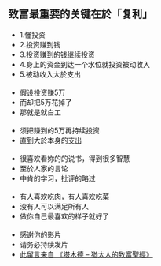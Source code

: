 ## 致富最重要的关键在於「复利」
- 1.懂投资
- 2.投资赚到钱
- 3.投资赚到的钱继续投资
- 4.身上的资金到达一个水位就投资被动收入
- 5.被动收入大於支出
<br><br>
- 假设投资赚5万
- 而却把5万花掉了
- 那就是就白工
<br><br>
- 须把赚到的5万再持续投资
- 直到大於本身的支出
<br><br>
- 很喜欢看妳的的说书，得到很多智慧
- 至於人家的言论
- 中肯的学习，批评的略过
<br><br>
- 有人喜欢吃肉，有人喜欢吃菜
- 没有人可以满足所有人
- 做你自己最喜欢的样子就好了
<br><br>
- 感谢你的影片
- 请务必持续发片
- [此留言来自 《塔木德 – 猶太人的致富聖經》](https://www.youtube.com/watch?v=RK5VBqgQYCE)